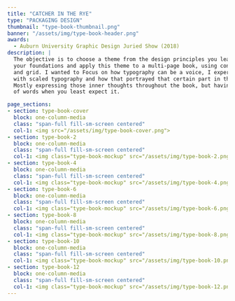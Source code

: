 ```yaml
---
title: "CATCHER IN THE RYE"
type: "PACKAGING DESIGN"
thumbnail: "type-book-thumbnail.png"
banner: "/assets/img/type-book-header.png"
awards:
  - Auburn University Graphic Design Juried Show (2018)
description: |
  The objective is to choose a theme from the design principles you learned in
  your foundations and apply this theme to a multi-page book, using concept, type,
  and grid. I wanted to Focus on how typography can be a voice, I experimented
  with scaled typography and how that portrayed that certain part in the book.
  Mostly expressing those inner thoughts throughout the book, but having a burst
  of words when you least expect it.

page_sections:
- section: type-book-cover
  block: one-column-media
  class: "span-full fill-sm-screen centered"
  col-1: <img src="/assets/img/type-book-cover.png">
- section: type-book-2
  block: one-column-media
  class: "span-full fill-sm-screen centered"
  col-1: <img class="type-book-mockup" src="/assets/img/type-book-2.png">
- section: type-book-4
  block: one-column-media
  class: "span-full fill-sm-screen centered"
  col-1: <img class="type-book-mockup" src="/assets/img/type-book-4.png">
- section: type-book-6
  block: one-column-media
  class: "span-full fill-sm-screen centered"
  col-1: <img class="type-book-mockup" src="/assets/img/type-book-6.png">
- section: type-book-8
  block: one-column-media
  class: "span-full fill-sm-screen centered"
  col-1: <img class="type-book-mockup" src="/assets/img/type-book-8.png">
- section: type-book-10
  block: one-column-media
  class: "span-full fill-sm-screen centered"
  col-1: <img class="type-book-mockup" src="/assets/img/type-book-10.png">
- section: type-book-12
  block: one-column-media
  class: "span-full fill-sm-screen centered"
  col-1: <img class="type-book-mockup" src="/assets/img/type-book-12.png">
---
```

